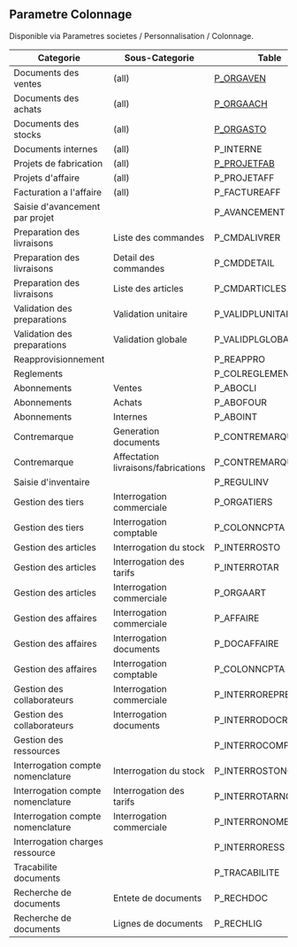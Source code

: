 ## Parametre Colonnage
Disponible via Parametres societes / Personnalisation / Colonnage.

Categorie|Sous-Categorie|Table
---------|--------------|-----
Documents des ventes|(all)|[P_ORGAVEN](P_ORGAVEN.md)
Documents des achats|(all)|[P_ORGAACH](P_ORGAACH.md)
Documents des stocks|(all)|[P_ORGASTO](P_ORGASTO.md)
Documents internes|(all)|P_INTERNE
Projets de fabrication|(all)|[P_PROJETFAB](P_PROJETFAB.md)
Projets d'affaire|(all)|P_PROJETAFF
Facturation a l'affaire|(all)|P_FACTUREAFF
Saisie d'avancement par projet||P_AVANCEMENT
Preparation des livraisons|Liste des commandes|P_CMDALIVRER
Preparation des livraisons|Detail des commandes|P_CMDDETAIL
Preparation des livraisons|Liste des articles|P_CMDARTICLES
Validation des preparations|Validation unitaire|P_VALIDPLUNITAIRE
Validation des preparations|Validation globale|P_VALIDPLGLOBALE
Reapprovisionnement||P_REAPPRO
Reglements||P_COLREGLEMENT
Abonnements|Ventes|P_ABOCLI
Abonnements|Achats|P_ABOFOUR
Abonnements|Internes|P_ABOINT
Contremarque|Generation documents|P_CONTREMARQUECOM
Contremarque|Affectation livraisons/fabrications|P_CONTREMARQUELIV
Saisie d'inventaire||P_REGULINV
Gestion des tiers|Interrogation commerciale|P_ORGATIERS
Gestion des tiers|Interrogation comptable|P_COLONNCPTA
Gestion des articles|Interrogation du stock|P_INTERROSTO
Gestion des articles|Interrogation des tarifs|P_INTERROTAR
Gestion des articles|Interrogation commerciale|P_ORGAART
Gestion des affaires|Interrogation commerciale|P_AFFAIRE
Gestion des affaires|Interrogation documents|P_DOCAFFAIRE
Gestion des affaires|Interrogation comptable|P_COLONNCPTA
Gestion des collaborateurs|Interrogation commerciale|P_INTERROREPRES
Gestion des collaborateurs|Interrogation documents|P_INTERRODOCREPRES
Gestion des ressources||P_INTERROCOMPTERESS
Interrogation compte nomenclature|Interrogation du stock|P_INTERROSTONOMENCL
Interrogation compte nomenclature|Interrogation des tarifs|P_INTERROTARNOMENCL
Interrogation compte nomenclature|Interrogation commerciale|P_INTERRONOMENCL
Interrogation charges ressource||P_INTERRORESS
Tracabilite documents||P_TRACABILITE
Recherche de documents|Entete de documents|P_RECHDOC
Recherche de documents|Lignes de documents|P_RECHLIG
